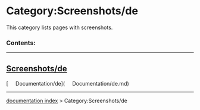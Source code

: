 # Category:Screenshots/de
This category lists pages with screenshots.

### Contents:

  ---------------------------------------------
  [Screenshots/de](Screenshots/de.md)
  ---------------------------------------------

[<img src="images/Property.png" style="width:16px"> Documentation/de](<img src="images/Property.png" style="width:16px"> Documentation/de.md)

---
[documentation index](../README.md) > Category:Screenshots/de
